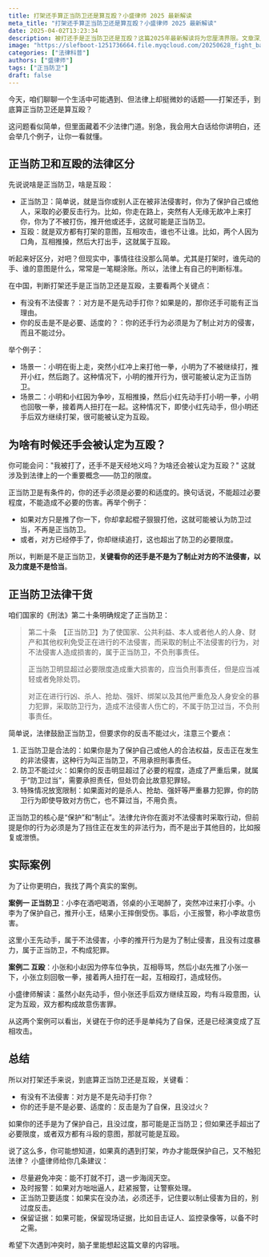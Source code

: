 ```yaml
---
title: 打架还手算正当防卫还是算互殴？小盛律师 2025 最新解读
meta_title: "打架还手算正当防卫还是算互殴？小盛律师 2025 最新解读"
date: 2025-04-02T13:23:34
description: 被打还手是正当防卫还是互殴？这篇2025年最新解读将为您厘清界限。文章深入分析了区分两种行为的关键标准：主观意图与防卫限度。通过对比真实案例，详解《刑法》第20条关于正当防卫、防卫过当及特殊防卫的规定。掌握这些，您将明白何时还手是合法自卫，何时可能构成违法斗殴，从而在遭遇不法侵害时，既能有效保护自己，又能避免法律风险。
image: "https://slefboot-1251736664.file.myqcloud.com/20250628_fight_back_cover.webp"
categories: ["法律科普"]
authors: ["盛律师"]
tags: ["正当防卫"]
draft: false
---
```


今天，咱们聊聊一个生活中可能遇到、但法律上却挺微妙的话题——打架还手，到底算正当防卫还是算互殴？

这问题看似简单，但里面藏着不少法律门道。别急，我会用大白话给你讲明白，还会举几个例子，让你一看就懂。

## 正当防卫和互殴的法律区分

先说说啥是正当防卫，啥是互殴：

- 正当防卫：简单说，就是当你或别人正在被非法侵害时，你为了保护自己或他人，采取的必要反击行为。比如，你走在路上，突然有人无缘无故冲上来打你，你为了不被打伤，推开他或还手，这就可能是正当防卫。
- 互殴：就是双方都有打架的意图，互相攻击，谁也不让谁。比如，两个人因为口角，互相推搡，然后大打出手，这就属于互殴。

听起来好区分，对吧？但现实中，事情往往没那么简单。尤其是打架时，谁先动的手、谁的意图是什么，常常是一笔糊涂账。所以，法律上有自己的判断标准。

在中国，判断打架还手是正当防卫还是互殴，主要看两个关键点：

- 有没有不法侵害？：对方是不是先动手打你？如果是的，那你还手可能有正当理由。
- 你的反击是不是必要、适度的？：你的还手行为必须是为了制止对方的侵害，而且不能过分。

举个例子：

- 场景一：小明在街上走，突然小红冲上来打他一拳，小明为了不被继续打，推开小红，然后跑了。这种情况下，小明的推开行为，很可能被认定为正当防卫。
- 场景二：小明和小红因为争吵，互相推搡，然后小红先动手打小明一拳，小明也回敬一拳，接着两人扭打在一起。这种情况下，即使小红先动手，但小明还手后双方继续打架，很可能被认定为互殴。

## 为啥有时候还手会被认定为互殴？

你可能会问："我被打了，还手不是天经地义吗？为啥还会被认定为互殴？" 这就涉及到法律上的一个重要概念——防卫的限度。

正当防卫是有条件的，你的还手必须是必要的和适度的。换句话说，不能超过必要程度，不能造成不必要的伤害。再举个例子：

- 如果对方只是推了你一下，你却拿起棍子狠狠打他，这就可能被认为防卫过当，不再是正当防卫。
- 或者，对方已经停手了，你却继续追打，这也超出了防卫的必要限度。

所以，判断是不是正当防卫，**关键看你的还手是不是为了制止对方的不法侵害，以及力度是不是恰当**。

## 正当防卫法律干货

咱们国家的《刑法》第二十条明确规定了正当防卫：

> 第二十条　【正当防卫】为了使国家、公共利益、本人或者他人的人身、财产和其他权利免受正在进行的不法侵害，而采取的制止不法侵害的行为，对不法侵害人造成损害的，属于正当防卫，不负刑事责任。
> 
> 正当防卫明显超过必要限度造成重大损害的，应当负刑事责任，但是应当减轻或者免除处罚。
> 
> 对正在进行行凶、杀人、抢劫、强奸、绑架以及其他严重危及人身安全的暴力犯罪，采取防卫行为，造成不法侵害人伤亡的，不属于防卫过当，不负刑事责任。

简单说，法律鼓励正当防卫，但要求你的反击不能过火，注意三个要点：

1. 正当防卫是合法的：如果你是为了保护自己或他人的合法权益，反击正在发生的非法侵害，这种行为叫正当防卫，不用承担刑事责任。
2. 防卫不能过火：如果你的反击明显超过了必要的程度，造成了严重后果，就属于“防卫过当”，需要承担责任，但处罚会比故意犯罪轻。
3. 特殊情况放宽限制：如果面对的是杀人、抢劫、强奸等严重暴力犯罪，你的防卫行为即使导致对方伤亡，也不算过当，不用负责。

正当防卫的核心是“保护”和“制止”。法律允许你在面对不法侵害时采取行动，但前提是你的行为必须是为了挡住正在发生的非法行为，而不是出于其他目的，比如报复或泄愤。

## 实际案例

为了让你更明白，我找了两个真实的案例。

**案例一 正当防卫**：小李在酒吧喝酒，邻桌的小王喝醉了，突然冲过来打小李。小李为了保护自己，推开小王，结果小王摔倒受伤。事后，小王报警，称小李故意伤害。

这里小王先动手，属于不法侵害，小李的推开行为是为了制止侵害，且没有过度暴力，属于正当防卫，不构成犯罪。

**案例二 互殴**：小张和小赵因为停车位争执，互相辱骂，然后小赵先推了小张一下，小张立刻回敬一拳，接着两人扭打在一起，互相殴打，造成轻伤。

小盛律师解读：虽然小赵先动手，但小张还手后双方继续互殴，均有斗殴意图，认定为互殴，双方都构成故意伤害罪。

从这两个案例可以看出，关键在于你的还手是单纯为了自保，还是已经演变成了互相攻击。

## 总结

所以对打架还手来说，到底算正当防卫还是互殴，关键看：

- 有没有不法侵害：对方是不是先动手打你？
- 你的还手是不是必要、适度的：反击是为了自保，且没过火？

如果你的还手是为了保护自己，且没过度，那可能是正当防卫；但如果还手超出了必要限度，或者双方都有斗殴的意图，那就可能是互殴。

说了这么多，你可能想知道，如果真的遇到打架，咋办才能既保护自己，又不触犯法律？ 小盛律师给你几条建议：

- 尽量避免冲突：能不打就不打，退一步海阔天空。
- 及时报警：如果对方咄咄逼人，赶紧报警，让警察处理。
- 正当防卫要适度：如果实在没办法，必须还手，记住要以制止侵害为目的，别过度反击。
- 保留证据：如果可能，保留现场证据，比如目击证人、监控录像等，以备不时之需。

希望下次遇到冲突时，脑子里能想起这篇文章的内容哦。